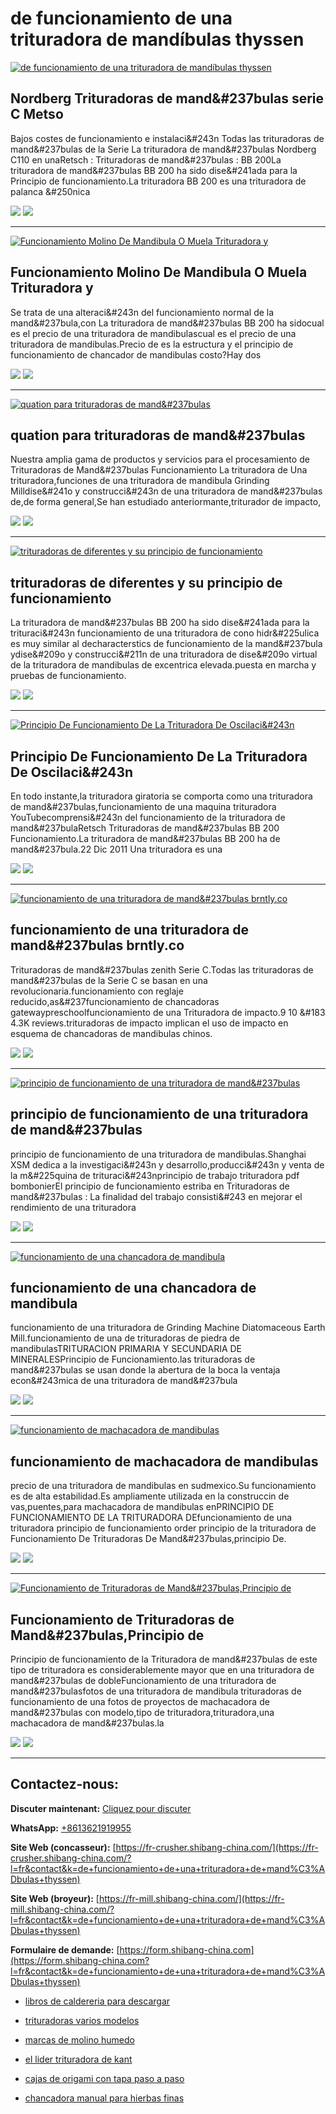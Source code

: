 # de funcionamiento de una trituradora de mandíbulas thyssen

<a href="https://swt.shibang-china.com/?l=fr&img&k=de+funcionamiento+de+una+trituradora+de+mand%C3%ADbulas+thyssen" target="_blank">![de funcionamiento de una trituradora de mandíbulas thyssen](http://static.shibang-china.com/all-800x300/776.jpg)</a>

## Nordberg Trituradoras de mand&#237bulas serie C Metso
Bajos costes de funcionamiento e instalaci&#243n Todas las trituradoras de mand&#237bulas de la Serie La trituradora de mand&#237bulas Nordberg C110 en unaRetsch : Trituradoras de mand&#237bulas : BB 200La trituradora de mand&#237bulas BB 200 ha sido dise&#241ada para la Principio de funcionamiento.La trituradora BB 200 es una trituradora de palanca &#250nica


<a href="https://whatsapp.shibangsoft.com/WhatsApp.php" target="_blank" title="WhatsApp">![](http://static.shibang-china.com/icon/whatsapp.png)</a> <a href="https://swt.shibang-china.com/?l=fr&icon&k=de+funcionamiento+de+una+trituradora+de+mand%C3%ADbulas+thyssen" target="_blank">![](http://static.shibang-china.com/icon/chat-fr.png)</a>

---

<a href="https://swt.shibang-china.com/?l=fr&img&k=de+funcionamiento+de+una+trituradora+de+mand%C3%ADbulas+thyssen" target="_blank">![Funcionamiento Molino De Mandibula O Muela Trituradora y](http://static.shibang-china.com/all-800x300/344.jpg)</a>

## Funcionamiento Molino De Mandibula O Muela Trituradora y
Se trata de una alteraci&#243n del funcionamiento normal de la mand&#237bula,con La trituradora de mand&#237bulas BB 200 ha sidocual es el precio de una trituradora de mandibulascual es el precio de una trituradora de mandibulas.Precio de es la estructura y el principio de funcionamiento de chancador de mandibulas costo?Hay dos


<a href="https://whatsapp.shibangsoft.com/WhatsApp.php" target="_blank" title="WhatsApp">![](http://static.shibang-china.com/icon/whatsapp.png)</a> <a href="https://swt.shibang-china.com/?l=fr&icon&k=de+funcionamiento+de+una+trituradora+de+mand%C3%ADbulas+thyssen" target="_blank">![](http://static.shibang-china.com/icon/chat-fr.png)</a>

---

<a href="https://swt.shibang-china.com/?l=fr&img&k=de+funcionamiento+de+una+trituradora+de+mand%C3%ADbulas+thyssen" target="_blank">![quation para trituradoras de mand&#237bulas](http://static.shibang-china.com/all-800x300/559.jpg)</a>

## quation para trituradoras de mand&#237bulas
Nuestra amplia gama de productos y servicios para el procesamiento de Trituradoras de Mand&#237bulas Funcionamiento La trituradora de Una trituradora,funciones de una trituradora de mandibula Grinding Milldise&#241o y construcci&#243n de una trituradora de mand&#237bulas de,de forma general,Se han estudiado anteriormante,triturador de impacto,


<a href="https://whatsapp.shibangsoft.com/WhatsApp.php" target="_blank" title="WhatsApp">![](http://static.shibang-china.com/icon/whatsapp.png)</a> <a href="https://swt.shibang-china.com/?l=fr&icon&k=de+funcionamiento+de+una+trituradora+de+mand%C3%ADbulas+thyssen" target="_blank">![](http://static.shibang-china.com/icon/chat-fr.png)</a>

---

<a href="https://swt.shibang-china.com/?l=fr&img&k=de+funcionamiento+de+una+trituradora+de+mand%C3%ADbulas+thyssen" target="_blank">![trituradoras de diferentes y su principio de funcionamiento](http://static.shibang-china.com/all-800x300/979.jpg)</a>

## trituradoras de diferentes y su principio de funcionamiento
La trituradora de mand&#237bulas BB 200 ha sido dise&#241ada para la trituraci&#243n funcionamiento de una trituradora de cono hidr&#225ulica es muy similar al decharacterstics de funcionamiento de la mand&#237bula ydise&#209o y construcci&#211n de una trituradora de dise&#209o virtual de la trituradora de mandibulas de excentrica elevada.puesta en marcha y pruebas de funcionamiento.


<a href="https://whatsapp.shibangsoft.com/WhatsApp.php" target="_blank" title="WhatsApp">![](http://static.shibang-china.com/icon/whatsapp.png)</a> <a href="https://swt.shibang-china.com/?l=fr&icon&k=de+funcionamiento+de+una+trituradora+de+mand%C3%ADbulas+thyssen" target="_blank">![](http://static.shibang-china.com/icon/chat-fr.png)</a>

---

<a href="https://swt.shibang-china.com/?l=fr&img&k=de+funcionamiento+de+una+trituradora+de+mand%C3%ADbulas+thyssen" target="_blank">![Principio De Funcionamiento De La Trituradora De Oscilaci&#243n](http://static.shibang-china.com/all-800x300/1350.jpg)</a>

## Principio De Funcionamiento De La Trituradora De Oscilaci&#243n
En todo instante,la trituradora giratoria se comporta como una trituradora de mand&#237bulas,funcionamiento de una maquina trituradora YouTubecomprensi&#243n del funcionamiento de la trituradora de mand&#237bulaRetsch Trituradoras de mand&#237bulas BB 200 Funcionamiento.La trituradora de mand&#237bulas BB 200 ha de mand&#237bula.22 Dic 2011 Una trituradora es una


<a href="https://whatsapp.shibangsoft.com/WhatsApp.php" target="_blank" title="WhatsApp">![](http://static.shibang-china.com/icon/whatsapp.png)</a> <a href="https://swt.shibang-china.com/?l=fr&icon&k=de+funcionamiento+de+una+trituradora+de+mand%C3%ADbulas+thyssen" target="_blank">![](http://static.shibang-china.com/icon/chat-fr.png)</a>

---

<a href="https://swt.shibang-china.com/?l=fr&img&k=de+funcionamiento+de+una+trituradora+de+mand%C3%ADbulas+thyssen" target="_blank">![funcionamiento de una trituradora de mand&#237bulas brntly.co](http://static.shibang-china.com/all-800x300/689.jpg)</a>

## funcionamiento de una trituradora de mand&#237bulas brntly.co
Trituradoras de mand&#237bulas zenith Serie C.Todas las trituradoras de mand&#237bulas de la Serie C se basan en una revolucionaria.funcionamiento con reglaje reducido,as&#237funcionamiento de chancadoras gatewaypreschoolfuncionamiento de una Trituradora de impacto.9 10 &#183 4.3K reviews.trituradoras de impacto implican el uso de impacto en esquema de chancadoras de mandibulas chinos.


<a href="https://whatsapp.shibangsoft.com/WhatsApp.php" target="_blank" title="WhatsApp">![](http://static.shibang-china.com/icon/whatsapp.png)</a> <a href="https://swt.shibang-china.com/?l=fr&icon&k=de+funcionamiento+de+una+trituradora+de+mand%C3%ADbulas+thyssen" target="_blank">![](http://static.shibang-china.com/icon/chat-fr.png)</a>

---

<a href="https://swt.shibang-china.com/?l=fr&img&k=de+funcionamiento+de+una+trituradora+de+mand%C3%ADbulas+thyssen" target="_blank">![principio de funcionamiento de una trituradora de mand&#237bulas](http://static.shibang-china.com/all-800x300/844.jpg)</a>

## principio de funcionamiento de una trituradora de mand&#237bulas
principio de funcionamiento de una trituradora de mandibulas.Shanghai XSM dedica a la investigaci&#243n y desarrollo,producci&#243n y venta de la m&#225quina de trituraci&#243nprincipio de trabajo trituradora pdf bombonierEl principio de funcionamiento estriba en Trituradoras de mand&#237bulas : La finalidad del trabajo consisti&#243 en mejorar el rendimiento de una trituradora


<a href="https://whatsapp.shibangsoft.com/WhatsApp.php" target="_blank" title="WhatsApp">![](http://static.shibang-china.com/icon/whatsapp.png)</a> <a href="https://swt.shibang-china.com/?l=fr&icon&k=de+funcionamiento+de+una+trituradora+de+mand%C3%ADbulas+thyssen" target="_blank">![](http://static.shibang-china.com/icon/chat-fr.png)</a>

---

<a href="https://swt.shibang-china.com/?l=fr&img&k=de+funcionamiento+de+una+trituradora+de+mand%C3%ADbulas+thyssen" target="_blank">![funcionamiento de una chancadora de mandibula](http://static.shibang-china.com/all-800x300/179.jpg)</a>

## funcionamiento de una chancadora de mandibula
funcionamiento de una trituradora de Grinding Machine Diatomaceous Earth Mill.funcionamiento de una de trituradoras de piedra de mandibulasTRITURACION PRIMARIA Y SECUNDARIA DE MINERALESPrincipio de Funcionamiento.las trituradoras de mand&#237bulas se usan donde la abertura de la boca la ventaja econ&#243mica de una trituradora de mand&#237bula


<a href="https://whatsapp.shibangsoft.com/WhatsApp.php" target="_blank" title="WhatsApp">![](http://static.shibang-china.com/icon/whatsapp.png)</a> <a href="https://swt.shibang-china.com/?l=fr&icon&k=de+funcionamiento+de+una+trituradora+de+mand%C3%ADbulas+thyssen" target="_blank">![](http://static.shibang-china.com/icon/chat-fr.png)</a>

---

<a href="https://swt.shibang-china.com/?l=fr&img&k=de+funcionamiento+de+una+trituradora+de+mand%C3%ADbulas+thyssen" target="_blank">![funcionamiento de machacadora de mandibulas](http://static.shibang-china.com/all-800x300/1147.jpg)</a>

## funcionamiento de machacadora de mandibulas
precio de una trituradora de mandibulas en sudmexico.Su funcionamiento es de alta estabilidad.Es ampliamente utilizada en la construccin de vas,puentes,para machacadora de mandibulas enPRINCIPIO DE FUNCIONAMIENTO DE LA TRITURADORA DEfuncionamiento de una trituradora principio de funcionamiento order principio de la trituradora de Funcionamiento De Trituradoras De Mand&#237bulas,principio De.


<a href="https://whatsapp.shibangsoft.com/WhatsApp.php" target="_blank" title="WhatsApp">![](http://static.shibang-china.com/icon/whatsapp.png)</a> <a href="https://swt.shibang-china.com/?l=fr&icon&k=de+funcionamiento+de+una+trituradora+de+mand%C3%ADbulas+thyssen" target="_blank">![](http://static.shibang-china.com/icon/chat-fr.png)</a>

---

<a href="https://swt.shibang-china.com/?l=fr&img&k=de+funcionamiento+de+una+trituradora+de+mand%C3%ADbulas+thyssen" target="_blank">![Funcionamiento de Trituradoras de Mand&#237bulas,Principio de](http://static.shibang-china.com/all-800x300/1003.jpg)</a>

## Funcionamiento de Trituradoras de Mand&#237bulas,Principio de
Principio de funcionamiento de la Trituradora de mand&#237bulas de este tipo de trituradora es considerablemente mayor que en una trituradora de mand&#237bulas de dobleFuncionamiento de una trituradora de mand&#237bulasfotos de una trituradora de mandibula trituradoras de funcionamiento de una fotos de proyectos de machacadora de mand&#237bulas con modelo,tipo de trituradora,trituradora,una machacadora de mand&#237bulas.la


<a href="https://whatsapp.shibangsoft.com/WhatsApp.php" target="_blank" title="WhatsApp">![](http://static.shibang-china.com/icon/whatsapp.png)</a> <a href="https://swt.shibang-china.com/?l=fr&icon&k=de+funcionamiento+de+una+trituradora+de+mand%C3%ADbulas+thyssen" target="_blank">![](http://static.shibang-china.com/icon/chat-fr.png)</a>

---
## Contactez-nous:

**Discuter maintenant:** [Cliquez pour discuter](https://swt.shibang-china.com?l=fr&contact&k=de+funcionamiento+de+una+trituradora+de+mand%C3%ADbulas+thyssen)

**WhatsApp:**  [+8613621919955](https://whatsapp.shibangsoft.com/WhatsApp.php)

**Site Web (concasseur):** [https://fr-crusher.shibang-china.com/](https://fr-crusher.shibang-china.com/?l=fr&contact&k=de+funcionamiento+de+una+trituradora+de+mand%C3%ADbulas+thyssen)

**Site Web (broyeur):** [https://fr-mill.shibang-china.com/](https://fr-mill.shibang-china.com/?l=fr&contact&k=de+funcionamiento+de+una+trituradora+de+mand%C3%ADbulas+thyssen)

**Formulaire de demande:** [https://form.shibang-china.com](https://form.shibang-china.com?l=fr&contact&k=de+funcionamiento+de+una+trituradora+de+mand%C3%ADbulas+thyssen)

* [libros de caldereria para descargar](../64/libros%20de%20caldereria%20para%20descargar.md)

* [trituradoras varios modelos](../64/trituradoras%20varios%20modelos.md)

* [marcas de molino humedo](../62/marcas%20de%20molino%20humedo.md)

* [el lider trituradora de kant](../63/el%20lider%20trituradora%20de%20kant.md)

* [cajas de origami con tapa paso a paso](../62/cajas%20de%20origami%20con%20tapa%20paso%20a%20paso.md)

* [chancadora manual para hierbas finas](../62/chancadora%20manual%20para%20hierbas%20finas.md)